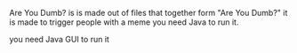 Are You Dumb? is is made out of files that together form "Are You Dumb?" it is made to trigger people with a meme you need Java to run it.

you need Java GUI to run it
